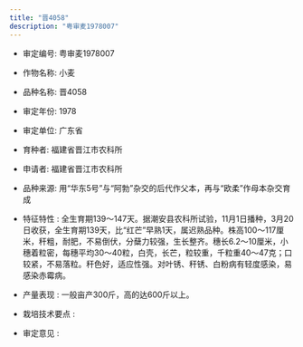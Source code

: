 ```yaml
---
title: "晋4058"
description: "粤审麦1978007"
---
```

* 审定编号:  粤审麦1978007

*  作物名称:  小麦

*  品种名称:  晋4058

*  审定年份:  1978

*  审定单位:  广东省

* 育种者:  福建省晋江市农科所

*  申请者:  福建省晋江市农科所

*  品种来源:  用“华东5号”与“阿勃”杂交的后代作父本，再与“欧柔”作母本杂交育成

*  特征特性 : 
全生育期139～147天。据潮安县农科所试验，11月1日播种，3月20日收获，全生育期139天，比“红芒”早熟1天，属迟熟品种。株高100～117厘米，秆粗，耐肥，不易倒伏，分蘖力较强，生长整齐。穗长6.2～10厘米，小穗着粒密，每穗平均30～40粒，白壳，长芒，粒较重，千粒重40～47克；口较紧，不易落粒。秆色好，适应性强。对叶锈、秆锈、白粉病有轻度感染，易感染赤霉病。
 
*  产量表现 : 
一般亩产300斤，高的达600斤以上。

*  栽培技术要点 : 
 

*  审定意见 : 

